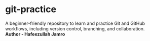 # git-practice
A beginner-friendly repository to learn and practice Git and GitHub workflows, including version control, branching, and collaboration.
<br>
<b> Author - Hafeezullah Jamro</b>
